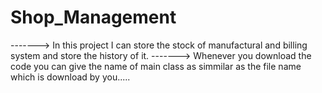 # Shop_Management
------->  In this project I can store the stock of manufactural and billing system and store the history of it.
------->  Whenever you download the code you can give the name of main class as simmilar as the file name which is download by you.....
